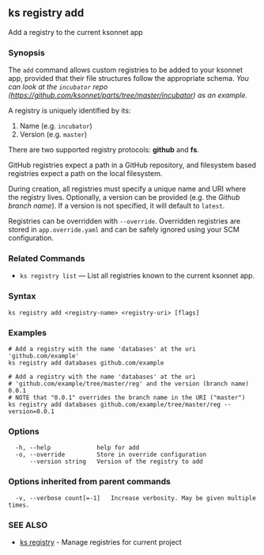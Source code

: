 ## ks registry add

Add a registry to the current ksonnet app

### Synopsis


The `add` command allows custom registries to be added to your ksonnet app,
provided that their file structures follow the appropriate schema. *You can look
at the `incubator` repo (https://github.com/ksonnet/parts/tree/master/incubator)
as an example.*

A registry is uniquely identified by its:

1. Name (e.g. `incubator`)
2. Version (e.g. `master`)

There are two supported registry protocols: **github** and **fs**.

GitHub registries expect a path in a GitHub repository, and filesystem based
registries expect a path on the local filesystem.

During creation, all registries must specify a unique name and URI where the
registry lives. Optionally, a version can be provided (e.g. the *Github branch
name*). If a version is not specified, it will default to `latest`.

Registries can be overridden with `--override`.  Overridden registries
are stored in `app.override.yaml` and can be safely ignored using your
SCM configuration.

### Related Commands

* `ks registry list` — List all registries known to the current ksonnet app.

### Syntax


```
ks registry add <registry-name> <registry-uri> [flags]
```

### Examples

```
# Add a registry with the name 'databases' at the uri 'github.com/example'
ks registry add databases github.com/example

# Add a registry with the name 'databases' at the uri
# 'github.com/example/tree/master/reg' and the version (branch name) 0.0.1
# NOTE that "0.0.1" overrides the branch name in the URI ("master")
ks registry add databases github.com/example/tree/master/reg --version=0.0.1
```

### Options

```
  -h, --help             help for add
  -o, --override         Store in override configuration
      --version string   Version of the registry to add
```

### Options inherited from parent commands

```
  -v, --verbose count[=-1]   Increase verbosity. May be given multiple times.
```

### SEE ALSO

* [ks registry](ks_registry.md)	 - Manage registries for current project

